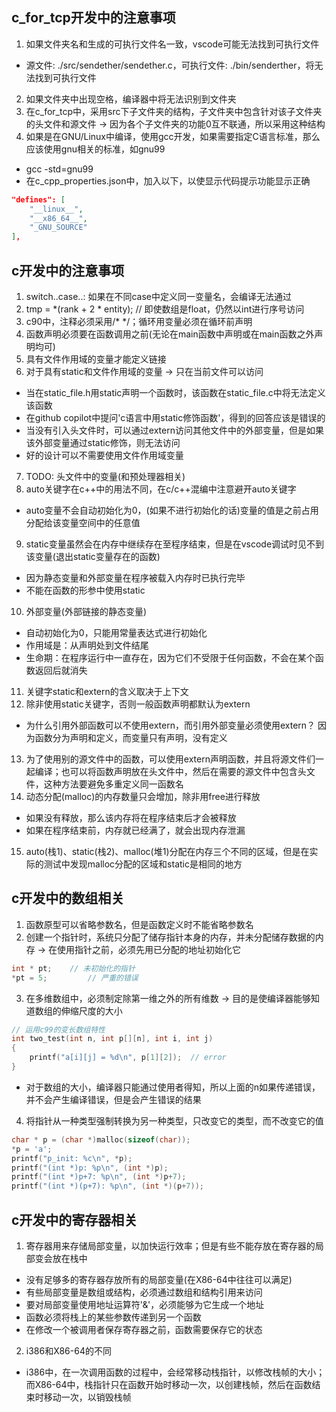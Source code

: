 ## c_for_tcp开发中的注意事项
1. 如果文件夹名和生成的可执行文件名一致，vscode可能无法找到可执行文件
- 源文件: ./src/sendether/sendether.c，可执行文件: ./bin/senderther，将无法找到可执行文件
2. 如果文件夹中出现空格，编译器中将无法识别到文件夹
3. 在c_for_tcp中，采用src下子文件夹的结构，子文件夹中包含针对该子文件夹的头文件和源文件 -> 因为各个子文件夹的功能0互不联通，所以采用这种结构
4. 如果是在GNU/Linux中编译，使用gcc开发，如果需要指定C语言标准，那么应该使用gnu相关的标准，如gnu99
- gcc -std=gnu99
- 在c_cpp_properties.json中，加入以下，以使显示代码提示功能显示正确
```json
"defines": [
    "__linux__",
    "__x86_64__",
    "_GNU_SOURCE"
],
```


## c开发中的注意事项
1. switch..case..: 如果在不同case中定义同一变量名，会编译无法通过
2. tmp = *(rank + 2 * entity);  // 即使数组是float，仍然以int进行序号访问
3. c90中，注释必须采用/* */；循环用变量必须在循环前声明
4. 函数声明必须要在函数调用之前(无论在main函数中声明或在main函数之外声明均可)
5. 具有文件作用域的变量才能定义链接
6. 对于具有static和文件作用域的变量 -> 只在当前文件可以访问
- 当在static_file.h用static声明一个函数时，该函数在static_file.c中将无法定义该函数
- 在github copilot中提问'c语言中用static修饰函数'，得到的回答应该是错误的
- 当没有引入头文件时，可以通过extern访问其他文件中的外部变量，但是如果该外部变量通过static修饰，则无法访问
- 好的设计可以不需要使用文件作用域变量
7. TODO: 头文件中的变量(和预处理器相关)
8. auto关键字在c++中的用法不同，在c/c++混编中注意避开auto关键字
- auto变量不会自动初始化为0，(如果不进行初始化的话)变量的值是之前占用分配给该变量空间中的任意值
9. static变量虽然会在内存中继续存在至程序结束，但是在vscode调试时见不到该变量(退出static变量存在的函数)
- 因为静态变量和外部变量在程序被载入内存时已执行完毕
- 不能在函数的形参中使用static
10. 外部变量(外部链接的静态变量)
- 自动初始化为0，只能用常量表达式进行初始化
- 作用域是：从声明处到文件结尾
- 生命期：在程序运行中一直存在，因为它们不受限于任何函数，不会在某个函数返回后就消失
11. 关键字static和extern的含义取决于上下文
12. 除非使用static关键字，否则一般函数声明都默认为extern
- 为什么引用外部函数可以不使用extern，而引用外部变量必须使用extern？
因为函数分为声明和定义，而变量只有声明，没有定义
13. 为了使用别的源文件中的函数，可以使用extern声明函数，并且将源文件们一起编译；也可以将函数声明放在头文件中，然后在需要的源文件中包含头文件，这种方法要避免多重定义同一函数名
14. 动态分配(malloc)的内存数量只会增加，除非用free进行释放
- 如果没有释放，那么该内存将在程序结束后才会被释放
- 如果在程序结束前，内存就已经满了，就会出现内存泄漏
15. auto(栈1)、static(栈2)、malloc(堆1)分配在内存三个不同的区域，但是在实际的测试中发现malloc分配的区域和static是相同的地方


## c开发中的数组相关
1. 函数原型可以省略参数名，但是函数定义时不能省略参数名
2. 创建一个指针时，系统只分配了储存指针本身的内存，并未分配储存数据的内存 -> 在使用指针之前，必须先用已分配的地址初始化它
```c
int * pt;    // 未初始化的指针
*pt = 5;         // 严重的错误
```
3. 在多维数组中，必须制定除第一维之外的所有维数 -> 目的是使编译器能够知道数组的伸缩尺度的大小
```c
// 运用c99的变长数组特性
int two_test(int n, int p[][n], int i, int j)
{
    printf("a[i][j] = %d\n", p[1][2]);  // error
}
```
- 对于数组的大小，编译器只能通过使用者得知，所以上面的n如果传递错误，并不会产生编译错误，但是会产生错误的结果
4. 将指针从一种类型强制转换为另一种类型，只改变它的类型，而不改变它的值
```c
char * p = (char *)malloc(sizeof(char));
*p = 'a';
printf("p_init: %c\n", *p);    
printf("(int *)p: %p\n", (int *)p);
printf("(int *)p+7: %p\n", (int *)p+7);
printf("(int *)(p+7): %p\n", (int *)(p+7));
```


## c开发中的寄存器相关
1. 寄存器用来存储局部变量，以加快运行效率；但是有些不能存放在寄存器的局部变会放在栈中
- 没有足够多的寄存器存放所有的局部变量(在X86-64中往往可以满足)
- 有些局部变量是数组或结构，必须通过数组和结构引用来访问
- 要对局部变量使用地址运算符'&'，必须能够为它生成一个地址
- 函数必须将栈上的某些参数传递到另一个函数
- 在修改一个被调用者保存寄存器之前，函数需要保存它的状态
2. i386和X86-64的不同
- i386中，在一次调用函数的过程中，会经常移动栈指针，以修改栈帧的大小；而X86-64中，栈指针只在函数开始时移动一次，以创建栈帧，然后在函数结束时移动一次，以销毁栈帧
